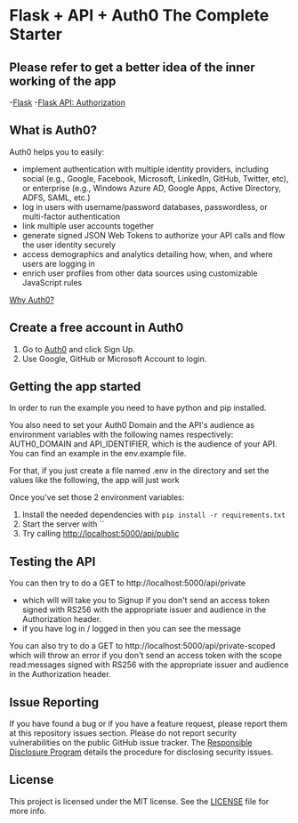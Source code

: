 # Flask + API + Auth0 The Complete Starter

## Please refer to get a better idea of the inner working of the app
-[Flask](https://auth0.com/docs/quickstart/webapp/python/01-login#display-user-information)
-[Flask API: Authorization](https://auth0.com/docs/quickstart/backend/python)



## What is Auth0?

Auth0 helps you to easily:

- implement authentication with multiple identity providers, including social (e.g., Google, Facebook, Microsoft, LinkedIn, GitHub, Twitter, etc), or enterprise (e.g., Windows Azure AD, Google Apps, Active Directory, ADFS, SAML, etc.)
- log in users with username/password databases, passwordless, or multi-factor authentication
- link multiple user accounts together
- generate signed JSON Web Tokens to authorize your API calls and flow the user identity securely
- access demographics and analytics detailing how, when, and where users are logging in
- enrich user profiles from other data sources using customizable JavaScript rules

[Why Auth0?](https://auth0.com/why-auth0)

## Create a free account in Auth0

1. Go to [Auth0](https://auth0.com) and click Sign Up.
2. Use Google, GitHub or Microsoft Account to login.

## Getting the app started

In order to run the example you need to have python and pip installed.

You also need to set your Auth0 Domain and the API's audience as environment variables with the following names respectively: AUTH0_DOMAIN and API_IDENTIFIER, which is the audience of your API. You can find an example in the env.example file.

For that, if you just create a file named .env in the directory and set the values like the following, the app will just work 


Once you've set those 2 environment variables:

1. Install the needed dependencies with `pip install -r requirements.txt`
2. Start the server with ``
3. Try calling [http://localhost:5000/api/public](http://localhost:5000/api/public)

## Testing the API
You can then try to do a GET to http://localhost:5000/api/private 
- which will will take you to Signup if you don't send an access token signed with RS256 with the appropriate issuer and audience in the Authorization header.
- if you have log in / logged in then you can see the message


You can also try to do a GET to http://localhost:5000/api/private-scoped which will throw an error if you don't send an access token with the scope read:messages signed with RS256 with the appropriate issuer and audience in the Authorization header.


## Issue Reporting

If you have found a bug or if you have a feature request, please report them at this repository issues section. Please do not report security vulnerabilities on the public GitHub issue tracker. The [Responsible Disclosure Program](https://auth0.com/whitehat) details the procedure for disclosing security issues.


## License

This project is licensed under the MIT license. See the [LICENSE](LICENSE) file for more info.
